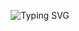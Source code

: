 
<p align="center">
  <img src="https://readme-typing-svg.herokuapp.com?font=Roboto&size=30&color=FFFFFF&center=true&vCenter=true&width=500&height=70&lines=Hi,+I'm+Muhamad+Salman+Fauzi;Welcome+to+my+GitHub!" alt="Typing SVG">
</p>


  
